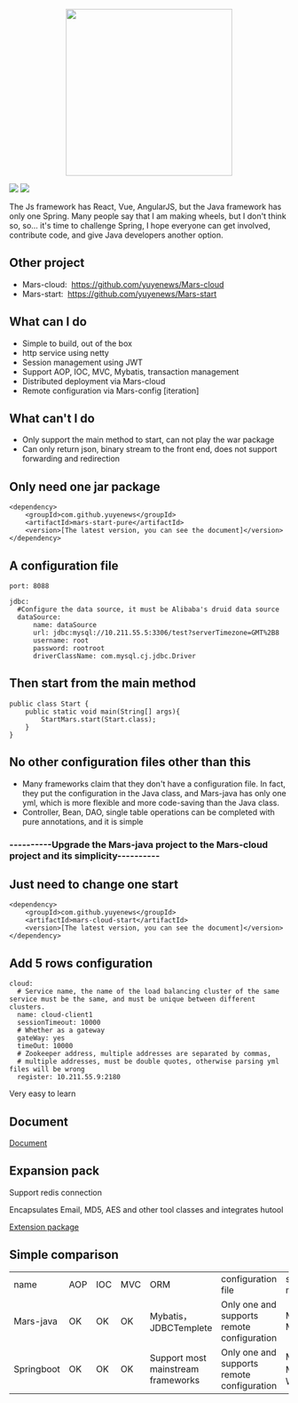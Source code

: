 <p align="center"><img width="300px" src="https://github.com/yuyenews/Mars-java/blob/master/mars-images/logo-long.png?raw=true" /></p>

![](https://img.shields.io/badge/licenes-GPL-brightgreen.svg)
![](https://img.shields.io/badge/jdk-1.8+-brightgreen.svg)

<p>
    The Js framework has React, Vue, AngularJS, but the Java framework has only one Spring. Many people say that I am making wheels, but I don't think so, so... it's time to challenge Spring, I hope everyone can get involved, contribute code, and give Java developers another option.
</p>

<h2>Other project</h2>

<p>
    <ul>
        <li>Mars-cloud: &nbsp;<a href="https://github.com/yuyenews/Mars-cloud">https://github.com/yuyenews/Mars-cloud</a></li>
        <li>Mars-start: &nbsp;<a href="https://github.com/yuyenews/Mars-start">https://github.com/yuyenews/Mars-start</a></li>
    </ul>
</p>

<h2>What can I do</h2>

<p>
    <ul>
        <li>Simple to build, out of the box</li>
        <li>http service using netty</li>
        <li>Session management using JWT</li>
        <li>Support AOP, IOC, MVC, Mybatis, transaction management</li>
        <li>Distributed deployment via Mars-cloud</li>
        <li>Remote configuration via Mars-config [iteration]</li>
    </ul>
</p>

<h2>What can't I do</h2>

<p>
    <ul>
        <li>Only support the main method to start, can not play the war package</li>
        <li>Can only return json, binary stream to the front end, does not support forwarding and redirection</li>
    </ul>
</p>

<h2>Only need one jar package</h2>

````
<dependency>
    <groupId>com.github.yuyenews</groupId>
    <artifactId>mars-start-pure</artifactId>
    <version>[The latest version, you can see the document]</version>
</dependency>
````

<h2>A configuration file</h2>

````
port: 8088

jdbc:
  #Configure the data source, it must be Alibaba's druid data source
  dataSource:
      name: dataSource
      url: jdbc:mysql://10.211.55.5:3306/test?serverTimezone=GMT%2B8
      username: root
      password: rootroot
      driverClassName: com.mysql.cj.jdbc.Driver
````

<h2>Then start from the main method</h2>

````
public class Start {
    public static void main(String[] args){
        StartMars.start(Start.class);
    }
}
````

<h2>No other configuration files other than this</h2>
<p>
    <ul>
        <li>Many frameworks claim that they don't have a configuration file. In fact, they put the configuration in the Java class, and Mars-java has only one yml, which is more flexible and more code-saving than the Java class.</li>
        <li>Controller, Bean, DAO, single table operations can be completed with pure annotations, and it is simple</li>
    </ul>
</p>

<h3>----------Upgrade the Mars-java project to the Mars-cloud project and its simplicity----------</h3>

<h2>Just need to change one start</h2>

````
<dependency>
    <groupId>com.github.yuyenews</groupId>
    <artifactId>mars-cloud-start</artifactId>
    <version>[The latest version, you can see the document]</version>
</dependency>
````

<h2>Add 5 rows configuration</h2>

````
cloud:
  # Service name, the name of the load balancing cluster of the same service must be the same, and must be unique between different clusters.
  name: cloud-client1
  sessionTimeout: 10000
  # Whether as a gateway
  gateWay: yes
  timeOut: 10000
  # Zookeeper address, multiple addresses are separated by commas, 
  # multiple addresses, must be double quotes, otherwise parsing yml files will be wrong
  register: 10.211.55.9:2180
````

<p>Very easy to learn</p>

<h2>Document</h2>

[Document](http://mars-framework.com)

<h2>Expansion pack</h2>

<p>Support redis connection</p>

<p>Encapsulates Email, MD5, AES and other tool classes and integrates hutool</p>

[Extension package](https://github.com/yuyenews/Mars-extends)

<h2>Simple comparison</h2>

<table>
    <tbody>
        <tr class="firstRow">
            <td>name</td>
            <td>AOP</td>
            <td>IOC</td>
            <td>MVC</td>
            <td>ORM</td>
            <td>configuration file</td>
            <td>startup method</td>
        </tr>
        <tr>
            <td>Mars-java</td>
            <td>OK</td>
            <td>OK</td>
            <td>OK</td>
            <td>Mybatis，JDBCTemplete</td>
            <td>Only one and supports remote configuration</td>
            <td>Main Method</td>
        </tr>
        <tr>
            <td>Springboot</td>
            <td>OK</td>
            <td>OK</td>
            <td>OK</td>
            <td>Support most mainstream frameworks</td>
            <td>Only one and supports remote configuration</td>
            <td>Main Method，War+Tomcat</td>
        </tr>
    </tbody>
</table>